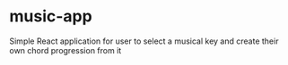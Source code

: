 # music-app
Simple React application for user to select a musical key and create their own chord progression from it
